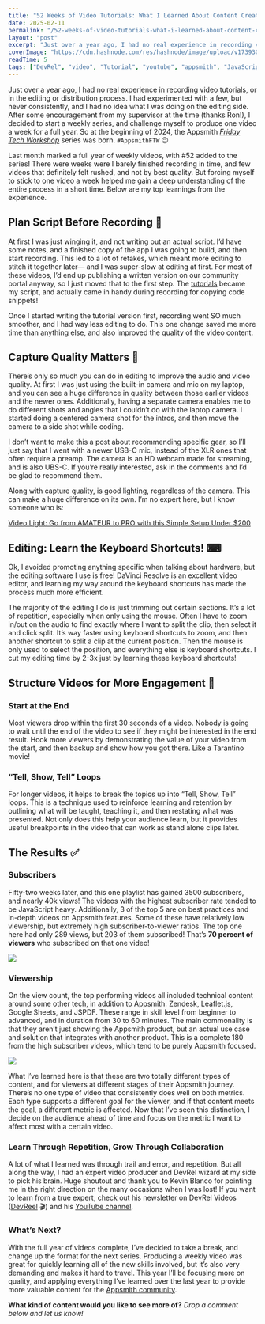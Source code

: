 ```yaml
---
title: "52 Weeks of Video Tutorials: What I Learned About Content Creation, Community, and Developer Relations"
date: 2025-02-11
permalink: "/52-weeks-of-video-tutorials-what-i-learned-about-content-creation-community-and-developer-relations/"
layout: "post"
excerpt: "Just over a year ago, I had no real experience in recording video tutorials, or in the editing or distribution process. I had experimented with a few, but never consistently, and I had no idea what I was doing on the editing side. After some encourag..."
coverImage: "https://cdn.hashnode.com/res/hashnode/image/upload/v1739306260834/7f89b986-586f-4802-913d-2484e13ff5d4.png"
readTime: 5
tags: ["DevRel", "video", "Tutorial", "youtube", "appsmith", "JavaScript", "content creation", "Developer Tools"]
---
```


Just over a year ago, I had no real experience in recording video tutorials, or in the editing or distribution process. I had experimented with a few, but never consistently, and I had no idea what I was doing on the editing side. After some encouragement from my supervisor at the time (thanks Ron!), I decided to start a weekly series, and challenge myself to produce one video a week for a full year. So at the beginning of 2024, the Appsmith [*Friday Tech Workshop*](https://www.youtube.com/playlist?list=PLE_KXGiWfqwhADyWxNZJhwn7HF89KxiKB) series was born. `#AppsmithFTW` 😉

Last month marked a full year of weekly videos, with #52 added to the series! There were weeks were I barely finished recording in time, and few videos that definitely felt rushed, and not by best quality. But forcing myself to stick to one video a week helped me gain a deep understanding of the entire process in a short time. Below are my top learnings from the experience.

## Plan Script Before Recording 📝

At first I was just winging it, and not writing out an actual script. I’d have some notes, and a finished copy of the app I was going to build, and then start recording. This led to a lot of retakes, which meant more editing to stitch it together later— and I was super-slow at editing at first. For most of these videos, I’d end up publishing a written version on our community portal anyway, so I just moved that to the first step. The [tutorials](https://community.appsmith.com/a/josephappsmith) became my script, and actually came in handy during recording for copying code snippets!

Once I started writing the tutorial version first, recording went SO much smoother, and I had way less editing to do. This one change saved me more time than anything else, and also improved the quality of the video content.

## Capture Quality Matters 🎥

There’s only so much you can do in editing to improve the audio and video quality. At first I was just using the built-in camera and mic on my laptop, and you can see a huge difference in quality between those earlier videos and the newer ones. Additionally, having a separate camera enables me to do different shots and angles that I couldn’t do with the laptop camera. I started doing a centered camera shot for the intros, and then move the camera to a side shot while coding.

I don’t want to make this a post about recommending specific gear, so I’ll just say that I went with a newer USB-C mic, instead of the XLR ones that often require a preamp. The camera is an HD webcam made for streaming, and is also UBS-C. If you’re really interested, ask in the comments and I’d be glad to recommend them.

Along with capture quality, is good lighting, regardless of the camera. This can make a huge difference on its own. I’m no expert here, but I know someone who is:

[Video Light: Go from AMATEUR to PRO with this Simple Setup Under $200](https://www.youtube.com/watch?v=Q_Ui3nCVxbM)

## Editing: Learn the Keyboard Shortcuts! ⌨

Ok, I avoided promoting anything specific when talking about hardware, but the editing software I use is free! DaVinci Resolve is an excellent video editor, and learning my way around the keyboard shortcuts has made the process much more efficient.

The majority of the editing I do is just trimming out certain sections. It’s a lot of repetition, especially when only using the mouse. Often I have to zoom in/out on the audio to find exactly where I want to split the clip, then select it and click split. It’s way faster using keyboard shortcuts to zoom, and then another shortcut to split a clip at the current position. Then the mouse is only used to select the position, and everything else is keyboard shortcuts. I cut my editing time by 2-3x just by learning these keyboard shortcuts!

## Structure Videos for More Engagement 👀

### Start at the End

Most viewers drop within the first 30 seconds of a video. Nobody is going to wait until the end of the video to see if they might be interested in the end result. Hook more viewers by demonstrating the value of your video from the start, and then backup and show how you got there. Like a Tarantino movie!

### “Tell, Show, Tell” Loops

For longer videos, it helps to break the topics up into “Tell, Show, Tell” loops. This is a technique used to reinforce learning and retention by outlining what will be taught, teaching it, and then restating what was presented. Not only does this help your audience learn, but it provides useful breakpoints in the video that can work as stand alone clips later.

## The Results ✅

### Subscribers

Fifty-two weeks later, and this one playlist has gained 3500 subscribers, and nearly 40k views! The videos with the highest subscriber rate tended to be JavaScript heavy. Additionally, 3 of the top 5 are on best practices and in-depth videos on Appsmith features. Some of these have relatively low viewership, but extremely high subscriber-to-viewer ratios. The top one here had only 289 views, but 203 of them subscribed! That’s **70 percent of viewers** who subscribed on that one video!

![](https://cdn.hashnode.com/res/hashnode/image/upload/v1739301224219/0c86c4b1-99fb-4f04-b172-c07b628211d7.png)

### Viewership

On the view count, the top performing videos all included technical content around some other tech, in addition to Appsmith: Zendesk, Leaflet.js, Google Sheets, and JSPDF. These range in skill level from beginner to advanced, and in duration from 30 to 60 minutes. The main commonality is that they aren’t just showing the Appsmith product, but an actual use case and solution that integrates with another product. This is a complete 180 from the high subscriber videos, which tend to be purely Appsmith focused.

![](https://cdn.hashnode.com/res/hashnode/image/upload/v1739301465702/3b1daa9a-6a6c-4c10-9307-9f5c442315d8.png)

What I’ve learned here is that these are two totally different types of content, and for viewers at different stages of their Appsmith journey. There’s no one type of video that consistently does well on both metrics. Each type supports a different goal for the viewer, and if that content meets the goal, a different metric is affected. Now that I’ve seen this distinction, I decide on the audience ahead of time and focus on the metric I want to affect most with a certain video.

### Learn Through Repetition, Grow Through Collaboration

A lot of what I learned was through trail and error, and repetition. But all along the way, I had an expert video producer and DevRel wizard at my side to pick his brain. Huge shoutout and thank you to Kevin Blanco for pointing me in the right direction on the many occasions when I was lost! If you want to learn from a true expert, check out his newsletter on DevRel Videos ([DevReel](https://www.linkedin.com/newsletters/devreel-%25F0%259F%258E%25AC-weekly-7275960551397109760/) 🎬) and his [YouTube channel](https://www.youtube.com/@KevinBlancoZ).

### What’s Next?

With the full year of videos complete, I’ve decided to take a break, and change up the format for the next series. Producing a weekly video was great for quickly learning all of the new skills involved, but it’s also very demanding and makes it hard to travel. This year I’ll be focusing more on quality, and applying everything I’ve learned over the last year to provide more valuable content for the [Appsmith community](https://community.appsmith.com/).

**What kind of content would you like to see more of?** *Drop a comment below and let us know!*